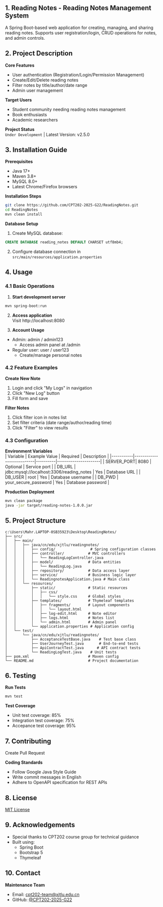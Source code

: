 ## 1. Reading Notes - Reading Notes Management System
A Spring Boot-based web application for creating, managing, and sharing reading notes. Supports user registration/login, CRUD operations for notes, and admin controls.

## 2. Project Description
**Core Features**  
- User authentication (Registration/Login/Permission Management)
- Create/Edit/Delete reading notes
- Filter notes by title/author/date range
- Admin user management

**Target Users**  
- Student community needing reading notes management
- Book enthusiasts
- Academic researchers

**Project Status**  
`Under Development` | Latest Version: v2.5.0

## 3. Installation Guide
**Prerequisites**  
- Java 17+
- Maven 3.8+
- MySQL 8.0+
- Latest Chrome/Firefox browsers

**Installation Steps**  
```bash
git clone https://github.com/CPT202-2025-G22/ReadingNotes.git
cd ReadingNotes
mvn clean install
```

**Database Setup**  
1. Create MySQL database:
```sql
CREATE DATABASE reading_notes DEFAULT CHARSET utf8mb4;
```
2. Configure database connection in `src/main/resources/application.properties`

## 4. Usage
### 4.1 Basic Operations
1. **Start development server**  
```bash
mvn spring-boot:run
```

2. **Access application**  
Visit http://localhost:8080

3. **Account Usage**  
- Admin: admin / admin123  
  - Access admin panel at /admin
- Regular user: user / user123  
  - Create/manage personal notes

### 4.2 Feature Examples
**Create New Note**  
1. Login and click "My Logs" in navigation
2. Click "New Log" button
3. Fill form and save

**Filter Notes**  
1. Click filter icon in notes list
2. Set filter criteria (date range/author/reading time)
3. Click "Filter" to view results

### 4.3 Configuration
**Environment Variables**  
| Variable  | Example Value              | Required | Description          |
|-----------|---------------------------|----------|----------------------|
| SERVER_PORT| 8080                      | Optional | Service port        |
| DB_URL     | jdbc:mysql://localhost:3306/reading_notes | Yes | Database URL      |
| DB_USER    | root                      | Yes     | Database username   |
| DB_PWD     | your_secure_password      | Yes     | Database password   |

**Production Deployment**  
```bash
mvn clean package
java -jar target/reading-notes-1.0.0.jar
```

## 5. Project Structure
```text
c:\Users\Mahr.LAPTOP-0SB35923\Desktop\ReadingNotes/
├── src/
│   ├── main/
│   │   ├── java/cn/edu/xjtlu/readingnotes/
│   │   │   ├── config/                # Spring configuration classes
│   │   │   ├── controller/           # MVC controllers
│   │   │   │   └── ReadingLogController.java
│   │   │   ├── model/                # Data entities
│   │   │   │   └── ReadingLog.java
│   │   │   ├── repository/           # Data access layer
│   │   │   ├── service/              # Business logic layer
│   │   │   └── ReadingnotesApplication.java # Main class
│   │   └── resources/
│   │       ├── static/               # Static resources
│   │       │   ├── css/
│   │       │   │   └── style.css     # Global styles
│   │       ├── templates/            # Thymeleaf templates
│   │       │   ├── fragments/        # Layout components
│   │       │   │   └── layout.html
│   │       │   ├── log-edit.html     # Note editor
│   │       │   ├── logs.html         # Notes list
│   │       │   └── admin.html        # Admin panel
│   │       └── application.properties # Application config
│   └── test/
│       └── java/cn/edu/xjtlu/readingnotes/
│           ├── AcceptanceTestBase.java    # Test base class
│           ├── UserJourneyTest.java       # End-to-end tests
│           ├── ApiContractTest.java      # API contract tests
│           └── ReadingLogTest.java    # Unit tests
├── pom.xml                           # Maven config
└── README.md                         # Project documentation
```

## 6. Testing
**Run Tests**  
```bash
mvn test
```

**Test Coverage**  
- Unit test coverage: 85% 
- Integration test coverage: 75%
- Accepance test coverage: 95%

## 7. Contributing

Create Pull Request

**Coding Standards**  
- Follow Google Java Style Guide
- Write commit messages in English
- Adhere to OpenAPI specification for REST APIs

## 8. License
[MIT License](LICENSE)

## 9. Acknowledgements
- Special thanks to CPT202 course group for technical guidance
- Built using:
  - Spring Boot
  - Bootstrap 5
  - Thymeleaf

## 10. Contact
**Maintenance Team**  
- Email: cpt202-team@xjtlu.edu.cn  
- GitHub: [@CPT202-2025-G22](https://github.com/CPT202-2025-G22)